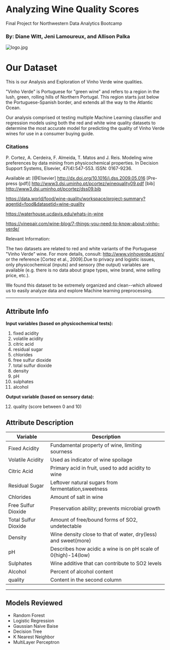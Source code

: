 # Analyzing Wine Quality Scores
Final Project for Northwestern Data Analytics Bootcamp
### By: Diane Witt, Jeni Lamoureux, and Allison Palka

![logo.jpg](attachment:logo.png)

# Our Dataset

This is our Analysis and Exploration of Vinho Verde wine qualities. 

"Vinho Verde" is Portuguese for "green wine" and refers to a region in the lush, green, rolling hills of Northern Portugal. This region starts just below the Portuguese-Spanish border, and extends all the way to the Atlantic Ocean. 

Our analysis comprised ot testing multiple Machine Learning classifier and regression models using both the red and white wine quality datasets to determine the most accurate model for predicting the quality of Vinho Verde wines for use in a consumer buying guide. 

### Citations

P. Cortez, A. Cerdeira, F. Almeida, T. Matos and J. Reis.
Modeling wine preferences by data mining from physicochemical properties.
In Decision Support Systems, Elsevier, 47(4):547-553. ISSN: 0167-9236.

Available at: [@Elsevier] http://dx.doi.org/10.1016/j.dss.2009.05.016
[Pre-press (pdf)] http://www3.dsi.uminho.pt/pcortez/winequality09.pdf
[bib] http://www3.dsi.uminho.pt/pcortez/dss09.bib

https://data.world/food/wine-quality/workspace/project-summary?agentid=food&datasetid=wine-quality

https://waterhouse.ucdavis.edu/whats-in-wine

https://vinepair.com/wine-blog/7-things-you-need-to-know-about-vinho-verde/

Relevant Information:

The two datasets are related to red and white variants of the Portuguese "Vinho Verde" wine.
For more details, consult: http://www.vinhoverde.pt/en/ or the reference [Cortez et al., 2009].Due to privacy and logistic issues, only physicochemical (inputs) and sensory (the output) variables
are available (e.g. there is no data about grape types, wine brand, wine selling price, etc.).

We found this dataset to be extremely organized and clean--which allowed us to easily analyze data and explore Machine learning preprocessing.


<hr>

## Attribute Info
**Input variables (based on physicochemical tests):**

1. fixed acidity
2. volatile acidity
3. citric acid
4. residual sugar
5. chlorides
6. free sulfur dioxide
7. total sulfur dioxide
8. density
9. pH
10. sulphates
11. alcohol

**Output variable (based on sensory data):**

12. quality (score between 0 and 10)

## Attribute Description

Variable | Description
------------ | -------------
Fixed Acidity | Fundamental property of wine, limiting sourness
Volatile Acidity | Used as indicator of wine spoilage
Citric Acid | Primary acid in fruit, used to add acidity to wine
Residual Sugar | Leftover natural sugars from fermentation,sweetness
Chlorides | Amount of salt in wine
Free Sulfur Dioxide | Preservation ability; prevents microbial growth
Total Sulfur Dioxide| Amount of free/bound forms of SO2, undetectable
Density | Wine density close to that of water, dry(less) and sweet(more)
pH | Describes how acidic a wine is on pH scale of 0(high)-14(low)
Sulphates | Wine additive that can contribute to SO2 levels
Alcohol | Percent of alcohol content 
quality | Content in the second column


<hr>

## Models Reviewed

- Random Forest
- Logistic Regression
- Gaussian Naive Baise
- Decision Tree
- K Nearest Neighbor
- MultiLayer Perceptron